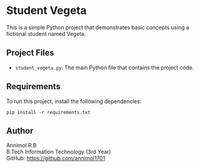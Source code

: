 # Student Vegeta

This is a simple Python project that demonstrates basic concepts using a fictional student named Vegeta.

## Project Files

- `student_vegeta.py`: The main Python file that contains the project code.

## Requirements

To run this project, install the following dependencies:

```
pip install -r requirements.txt
```

## Author

Annimol R.B  
B.Tech Information Technology (3rd Year)  
GitHub: https://github.com/annimol1701
